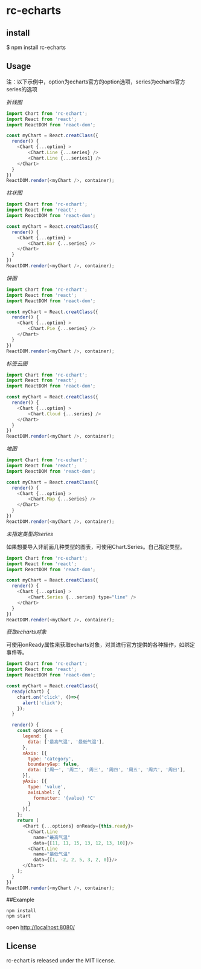 # rc-echarts

## install

$ npm install rc-echarts

## Usage

注：以下示例中，option为echarts官方的option选项，series为echarts官方series的选项

*折线图*
```js
import Chart from 'rc-echart';
import React from 'react';
import ReactDOM from 'react-dom';

const myChart = React.creatClass({
  render() {
    <Chart {...option} >
        <Chart.Line {...series} />
        <Chart.Line {...series1} />
    </Chart>
  }
})
ReactDOM.render(<myChart />, container);

```

*柱状图*
```js
import Chart from 'rc-echart';
import React from 'react';
import ReactDOM from 'react-dom';

const myChart = React.creatClass({
  render() {
    <Chart {...option} >
        <Chart.Bar {...series} />
    </Chart>
  }
})
ReactDOM.render(<myChart />, container);
```

*饼图*
```js
import Chart from 'rc-echart';
import React from 'react';
import ReactDOM from 'react-dom';

const myChart = React.creatClass({
  render() {
    <Chart {...option} >
        <Chart.Pie {...series} />
    </Chart>
  }
})
ReactDOM.render(<myChart />, container);
```

*标签云图*
```js
import Chart from 'rc-echart';
import React from 'react';
import ReactDOM from 'react-dom';

const myChart = React.creatClass({
  render() {
    <Chart {...option} >
        <Chart.Cloud {...series} />
    </Chart>
  }
})
ReactDOM.render(<myChart />, container);
```

*地图*
```js
import Chart from 'rc-echart';
import React from 'react';
import ReactDOM from 'react-dom';

const myChart = React.creatClass({
  render() {
    <Chart {...option} >
        <Chart.Map {...series} />
    </Chart>
  }
})
ReactDOM.render(<myChart />, container);
```
*未指定类型的series*

如果想要导入非前面几种类型的图表，可使用Chart.Series。自己指定类型。

```js
import Chart from 'rc-echart';
import React from 'react';
import ReactDOM from 'react-dom';

const myChart = React.creatClass({
  render() {
    <Chart {...option} >
        <Chart.Series {...series} type="line" />
    </Chart>
  }
})
ReactDOM.render(<myChart />, container);
```

*获取echarts对象*

可使用onReady属性来获取echarts对象，对其进行官方提供的各种操作，如绑定事件等。

```js
import Chart from 'rc-echart';
import React from 'react';
import ReactDOM from 'react-dom';

const myChart = React.creatClass({
  ready(chart) {
    chart.on('click', ()=>{
      alert('click');
    });
  }

  render() {
    const options = {
      legend: {
        data: ['最高气温', '最低气温'],
      },
      xAxis: [{
        type: 'category',
        boundaryGap: false,
        data: ['周一', '周二', '周三', '周四', '周五', '周六', '周日'],
      }],
      yAxis: [{
        type: 'value',
        axisLabel: {
          formatter: '{value} °C'
        }
      }],
    };
    return (
      <Chart {...options} onReady={this.ready}>
        <Chart.Line
          name="最高气温"
          data={[11, 11, 15, 13, 12, 13, 10]}/>
        <Chart.Line
          name="最低气温"
          data={[1, -2, 2, 5, 3, 2, 0]}/>
      </Chart>
    );
  }
})
ReactDOM.render(<myChart />, container);
```

##Example

```
npm install
npm start
```
open [http://localhost:8080/](http://localhost:8080/)

## License

rc-echart is released under the MIT license.
